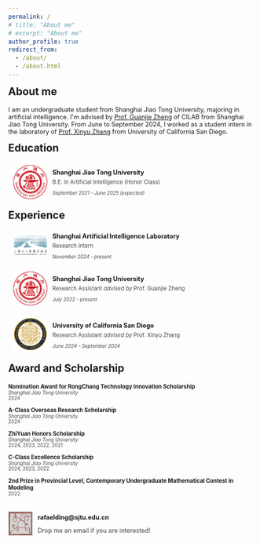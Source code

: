 ```yaml
---
permalink: /
# title: "About me"
# excerpt: "About me"
author_profile: true
redirect_from: 
  - /about/
  - /about.html
---
```


<h2 style="margin-top: 1px">About me</h2>
<p style="font-size: 0.9em;"> 
I am an undergraduate student from Shanghai Jiao Tong University, majoring in artificial intelligence. I'm advised by <a href="https://jhc.sjtu.edu.cn/~gjzheng/">Prof. Guanjie Zheng</a> of CILAB from Shanghai Jiao Tong University. From June to September 2024, I worked as a student intern in the laboratory of <a href="http://xyzhang.ucsd.edu/">Prof. Xinyu Zhang</a> from University of California San Diego.
</p>

<h2 style="margin-top: 1px">Education</h2>

<div style="display: flex; align-items: center; padding: 5px 0 5px 10px; margin: 5px 0;">
    <img src="/images/sjtu.png" alt="Education Icon" style="width: 70px; height: 70px; margin-right: 10px; margin-bottom: 10px; object-fit: fill;">
    <div>
        <h3 style="margin: 0; font-size: 0.9em;">Shanghai Jiao Tong University</h3>
        <p style="margin: 5px 0; color: #444; font-size: 0.8em;">B.E. in Artificial Intelligence (Honor Class)</p>
        <p style="color: #444; font-size: 0.7em;"><i>September 2021 - June 2025 (expected)</i></p>
    </div>
</div>


<h2 style="margin-top: 1px">Experience</h2>

<div style="display: flex; align-items: center; padding: 5px 0 5px 10px; margin: 5px 0;">
    <img src="/images/shanghai-ailab.png" alt="Education Icon" style="width: 70px; height: 52px; margin-right: 10px; margin-bottom: 10px; object-fit: fill;">
    <div>
        <h3 style="margin: 0; font-size: 0.9em;">Shanghai Artificial Intelligence Laboratory</h3>
        <p style="margin: 5px 0; color: #444; font-size: 0.8em;">Research Intern</p>
        <p style="color: #444; font-size: 0.7em;"><i>November 2024 - present</i></p>
    </div>
</div>

<div style="display: flex; align-items: center; padding: 5px 0 5px 10px; margin: 5px 0;">
    <img src="/images/sjtu.png" alt="Education Icon" style="width: 70px; height: 70px; margin-right: 10px; margin-bottom: 10px; object-fit: fill;">
    <div>
        <h3 style="margin: 0; font-size: 0.9em;">Shanghai Jiao Tong University</h3>
        <p style="margin: 5px 0; color: #444; font-size: 0.8em;">Research Assistant <i>advised by</i> Prof. Guanjie Zheng</p>
        <p style="color: #444; font-size: 0.7em;"><i>July 2022 - present</i></p>
    </div>
</div>

<div style="display: flex; align-items: center; padding: 5px 0 5px 10px; margin: 5px 0;">
    <img src="/images/ucsd.svg" alt="Education Icon" style="width: 70px; height: 70px; margin-right: 10px; margin-bottom: 10px; object-fit: fill;">
    <div>
        <h3 style="margin: 0; font-size: 0.9em;">University of California San Diego</h3>
        <p style="margin: 5px 0; color: #444; font-size: 0.8em;">Research Assistant <i>advised by</i> Prof. Xinyu Zhang</p>
        <p style="color: #444; font-size: 0.7em;"><i>June 2024 - September 2024</i></p>
    </div>
</div>

<h2 style="margin-top: 1px">Award and Scholarship</h2>
<h4 style="margin: 0; font-size: 0.8em;">Nomination Award for RongChang Technology Innovation Scholarship</h4>
<p style="margin-top: 0; margin-bottom: 0; color: #444; font-size: 0.7em;"><i>Shanghai Jiao Tong University</i></p>
<p style="margin-top: 0; margin-bottom: 12px; color: #444; font-size: 0.7em;">2024</p>

<h4 style="margin: 0; font-size: 0.8em;">A-Class Overseas Research Scholarship</h4>
<p style="margin-top: 0; margin-bottom: 0; color: #444; font-size: 0.7em;"><i>Shanghai Jiao Tong University</i></p>
<p style="margin-top: 0; margin-bottom: 12px; color: #444; font-size: 0.7em;">2024</p>

<h4 style="margin: 0; font-size: 0.8em;">ZhiYuan Honors Scholarship</h4>
<p style="margin-top: 0; margin-bottom: 0; color: #444; font-size: 0.7em;"><i>Shanghai Jiao Tong University</i></p>
<p style="margin-top: 0; margin-bottom: 12px; color: #444; font-size: 0.7em;">2024, 2023, 2022, 2021</p>

<h4 style="margin: 0; font-size: 0.8em;">C-Class Excellence Scholarship</h4>
<p style="margin-top: 0; margin-bottom: 0; color: #444; font-size: 0.7em;"><i>Shanghai Jiao Tong University</i></p>
<p style="margin-top: 0; margin-bottom: 12px; color: #444; font-size: 0.7em;">2024, 2023, 2022</p>

<h4 style="margin: 0; font-size: 0.8em;">2nd Prize in Provincial Level, Contemporary Undergraduate Mathematical Contest in Modeling</h4>

<p style="margin-top: 0; margin-bottom: 12px; color: #444; font-size: 0.7em;">2022</p>



<div style="display: flex; align-items: center; padding: 0px; margin: 30px 0;">
    <img src="/images/still-working.jpg" alt="Education Icon" style="width: 50px; height: 50px; margin-right: 10px; margin-bottom: 10px; object-fit: fill;">
    <div>
        <h3 style="margin: 0; font-size: 0.9em;"></h3>
        <p style="margin: 5px 0; font-size: 0.9em;"><b>rafaelding@sjtu.edu.cn</b></p>
        <p style="color: #444; font-size: 0.9em;">Drop me an email if you are interested!</p>
    </div>
</div>